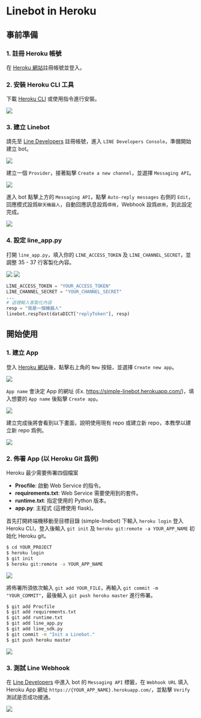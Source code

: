 # Linebot in Heroku

## 事前準備

### 1. 註冊 Heroku 帳號

在 [Heroku 網站](https://www.heroku.com)註冊帳號並登入。

### 2. 安裝 Heroku CLI 工具

下載 [Heroku CLI](https://devcenter.heroku.com/articles/heroku-cli) 或使用指令進行安裝。

![](./img/img01.png)

### 3. 建立 Linebot

請先至 [Line Developers](https://developers.line.biz/zh-hant/) 註冊帳號，進入 `LINE Developers Console`，準備開始建立 bot。

![](./img/img02.png)

建立一個 `Provider`，接著點擊 `Create a new channel`，並選擇 `Messaging API`。

![](./img/img03.png)

進入 bot 點擊上方的 `Messaging API`，點擊 `Auto-reply messages` 右側的 `Edit`，回應模式設爲`聊天機器人`，自動回應訊息設爲`停用`，Webhook 設爲`啟用`，到此設定完成。

![](./img/img04.png)

### 4. 設定 line_app.py

打開 `line_app.py`，填入你的 `LINE_ACCESS_TOKEN` 及 `LINE_CHANNEL_SECRET`，並調整 35 - 37 行客製化內容。

![](./img/img05.png)
![](./img/img06.png)

```python
LINE_ACCESS_TOKEN = "YOUR_ACCESS_TOKEN"
LINE_CHANNEL_SECRET = "YOUR_CHANNEL_SECRET"
...
# 這裡輸入客製化內容
resp = "我是一個機器人"
linebot.respText(dataDICT["replyToken"], resp)
```

## 開始使用

### 1. 建立 App

登入 [Heroku 網站](https://www.heroku.com)後，點擊右上角的 `New` 按鈕，並選擇 `Create new app`。

![](./img/img07.png)

`App name` 會決定 App 的網址 (Ex. https://simple-linebot.herokuapp.com/)，填入想要的 `App name` 後點擊 `Create app`。

![](./img/img08.png)

建立完成後將會看到以下畫面，說明使用現有 repo 或建立新 repo，本教學以建立新 repo 爲例。

![](./img/img09.png)

### 2. 佈署 App (以 Heroku Git 爲例)

Heroku 最少需要佈署四個檔案

- **Procfile**: 啟動 Web Service 的指令。
- **requirements.txt**: Web Service 需要使用到的套件。
- **runtime.txt**: 指定使用的 Python 版本。
- **app.py**: 主程式 (這裡使用 flask)。

首先打開終端機移動至目標目錄 (simple-linebot) 下輸入 `heroku login` 登入 Heroku CLI，登入後輸入 `git init` 及 `heroku git:remote -a YOUR_APP_NAME` 初始化 Heroku git。

```sh
$ cd YOUR_PROJECT
$ heroku login
$ git init
$ heroku git:remote -a YOUR_APP_NAME
```

![](./img/img10.png)

將佈署所須依次輸入 `git add YOUR_FILE`，再輸入 `git commit -m "YOUR_COMMIT"`，最後輸入 `git push heroku master` 進行佈署。

```sh
$ git add Procfile
$ git add requirements.txt
$ git add runtime.txt
$ git add line_app.py
$ git add line_sdk.py
$ git commit -m "Init a Linebot."
$ git push heroku master
```

![](./img/img11.png)

### 3. 測試 Line Webhook

在 [Line Developers](https://developers.line.biz/zh-hant/) 中進入 bot 的 `Messaging API` 標籤，在 `Webhook URL` 填入 Heroku App 網址 `https://{YOUR_APP_NAME}.herokuapp.com/`，並點擊 `Verify` 測試是否成功接通。

![](./img/img12.png)